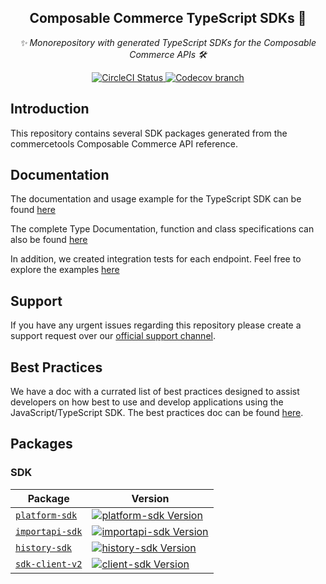<h2 align="center">Composable Commerce TypeScript SDKs 💅</h2>
<p align="center">
  <i>✨ Monorepository with generated TypeScript SDKs for the Composable Commerce APIs 🛠</i>
</p>
<p align="center">
  <a href="https://circleci.com/gh/commercetools/commercetools-sdk-typescript">
    <img alt="CircleCI Status" src="https://img.shields.io/circleci/build/github/commercetools/commercetools-sdk-typescript/master">
  </a>
  <a href="https://codecov.io/gh/commercetools/commercetools-sdk-typescript">
   <img alt="Codecov branch" src="https://img.shields.io/codecov/c/github/commercetools/commercetools-sdk-typescript/chore/small-repo-improvement">
   <!-- <img alt="Codecov Coverage Status" src="https://img.shields.io/codecov/c/github/commercetools/nodejs.svg?style=flat-square"> -->
  </a>
  <!-- <a href="https://waffle.io/commercetools/nodejs-tasks-board">
    <img alt="Waffle.io Board" src="https://img.shields.io/badge/Waffle-board-yellow.svg?style=flat-square">
  </a> -->
</p>

## Introduction

This repository contains several SDK packages generated from the commercetools Composable Commerce API reference.

## Documentation

The documentation and usage example for the TypeScript SDK can be found [here](https://docs.commercetools.com/sdk/javascript-sdk)

The complete Type Documentation, function and class specifications can also be found [here](https://commercetools.github.io/commercetools-sdk-typescript/)

In addition, we created integration tests for each endpoint. Feel free to explore the examples [here](https://github.com/commercetools/commercetools-sdk-typescript/blob/master/packages/platform-sdk/test/integration-tests)

## Support

If you have any urgent issues regarding this repository please create a support request over our [official support channel](http://support.commercetools.com).

## Best Practices

We have a doc with a currated list of best practices designed to assist developers on how best to use and develop applications using the JavaScript/TypeScript SDK. The best practices doc can be found [here](BEST_PRACTICES.md).

## Packages

### SDK

| Package                                    | Version                                                               |
| ------------------------------------------ | --------------------------------------------------------------------- |
| [`platform-sdk`](/packages/platform-sdk)   | [![platform-sdk Version][platform-sdk-icon]][platform-sdk-version]    |
| [`importapi-sdk`](/packages/importapi-sdk) | [![importapi-sdk Version][importapi-sdk-icon]][importapi-sdk-version] |
| [`history-sdk`](/packages/history-sdk)     | [![history-sdk Version][history-sdk-icon]][history-sdk-version]       |
| [`sdk-client-v2`](/packages/sdk-client)    | [![client-sdk Version][sdk-client-icon]][sdk-client-version]          |

[platform-sdk-version]: https://www.npmjs.com/package/@commercetools/platform-sdk
[platform-sdk-icon]: https://img.shields.io/npm/v/@commercetools/platform-sdk.svg?style=flat-square
[importapi-sdk-version]: https://www.npmjs.com/package/@commercetools/importapi-sdk
[importapi-sdk-icon]: https://img.shields.io/npm/v/@commercetools/importapi-sdk.svg?style=flat-square
[history-sdk-version]: https://www.npmjs.com/package/@commercetools/history-sdk
[history-sdk-icon]: https://img.shields.io/npm/v/@commercetools/history-sdk.svg?style=flat-square
[sdk-client-version]: https://www.npmjs.com/package/@commercetools/sdk-client-v2
[sdk-client-icon]: https://img.shields.io/npm/v/@commercetools/sdk-client-v2.svg?style=flat-square
